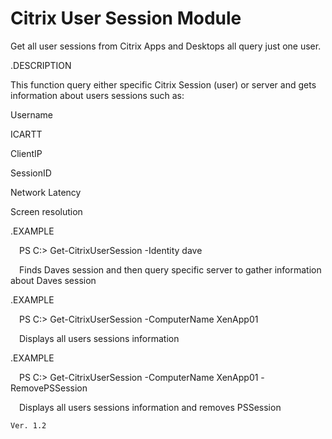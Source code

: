 # Citrix User Session Module
Get all user sessions from Citrix Apps and Desktops all query just one user.<p>

.DESCRIPTION</p>
    This function query either specific Citrix Session (user) or server and gets information about users sessions such as:</p>
    Username</p>
    ICARTT</p>
    ClientIP</p>
    SessionID</p>
    Network Latency</p>
    Screen resolution</p>
.EXAMPLE</p>
    &emsp;PS C:\> Get-CitrixUserSession -Identity dave</p>
    &emsp;Finds Daves session and then query specific server to gather information about Daves session</p>
.EXAMPLE</p>
    &emsp;PS C:\> Get-CitrixUserSession -ComputerName XenApp01</p>
    &emsp;Displays all users sessions information</p>
.EXAMPLE</p>
    &emsp;PS C:\> Get-CitrixUserSession -ComputerName XenApp01 -RemovePSSession</p>
    &emsp;Displays all users sessions information and removes PSSession 
    
    Ver. 1.2
